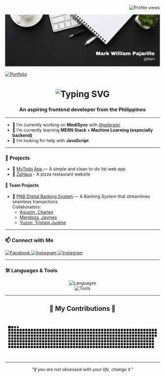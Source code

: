 <p align="right">
  <img src="https://komarev.com/ghpvc/?username=liammm6969&label=Profile%20views&color=0e75b6&style=flat" alt="Profile views" />
</p>

<p align="center">
  <img src="pics/header.png" alt="Header Image" />
</p>

 [![Portfolio](https://img.shields.io/badge/Portfolio-%23ff4081?style=for-the-badge&logo=ko-fi&logoColor=white)](https://liampajarillo.netlify.app/)

<h1 align="center">
  <img src="https://readme-typing-svg.herokuapp.com/?color=white&font=Righteous&size=35&center=true&vCenter=true&width=500&height=70&duration=4000&lines=Hi+There!+👋;+I'm+Liam!" alt="Typing SVG" />
</h1>

<h3 align="center">An aspiring frontend developer from the Philippines</h3>

---

- 🔭 I’m currently working on **MediSync** with [@seleraqc](https://github.com/selerqc)
- 🌱 I’m currently learning **MERN Stack + Machine Learning (especially backend)**  
- 🤝 I’m looking for help with **JavaScript**

---

### 🚀 Projects

- 📝 [MyTodo App](https://my-todo-app-io.netlify.app/) — A simple and clean to-do list web app  
- 🍕 [ZaHaus](https://za-haus.vercel.app/) - A pizza restaurant website


#### 👥 Team Projects

- 🏦 [PNB Digital Banking System](https://pnb-client.vercel.app/) — A Banking System that streamlines seamless transactions  
  Collaborators:  
  - [Agustin, Charles](https://github.com/selerqc)  
  - [Mendoza, Jaymes](https://github.com/JaymesMendoza)  
  - [Yuzon, Tristam Justine](https://github.com/Buchi-dev)

---

### 📫 Connect with Me

<p align="left">
  <a href="https://www.facebook.com/Liam2104" target="_blank">
    <img src="https://raw.githubusercontent.com/rahuldkjain/github-profile-readme-generator/master/src/images/icons/Social/facebook.svg" alt="Facebook" height="30" width="40" />
  </a>
  <a href="https://www.instagram.com/liamz_er/" target="_blank">
    <img src="https://raw.githubusercontent.com/rahuldkjain/github-profile-readme-generator/master/src/images/icons/Social/instagram.svg" alt="Instagram" height="30" width="40" />
  </a>
    <a href="https://www.instagram.com/liamz_er/" target="_blank">
    <img src="https://raw.githubusercontent.com/rahuldkjain/github-profile-readme-generator/master/src/images/icons/Social/linkedin.svg" alt="Instagram" height="30" width="40" />
  </a>
</p>


---

### 🛠️ Languages & Tools

<p align="center">
  <img src="https://skillicons.dev/icons?i=java,cs,dotnet,mongodb,kotlin,python,js,html,css,express,react,nodejs,vite,mysql" alt="Languages" />
  <br />
  <img src="https://skillicons.dev/icons?i=vscode,visualstudio,androidstudio,windows,git,github" alt="Tools" />
</p>

---

<div align="center">
  <h2>🐍 My Contributions 🐍</h2>
  <br />
  <img src="https://raw.githubusercontent.com/Liammm6969/Liammm6969/output/github-snake-dark.svg" alt="Snake animation" />
</div>

---

<p align="center">
  <i>"If you are not obsessed with your life, change it."</i>
</p>

